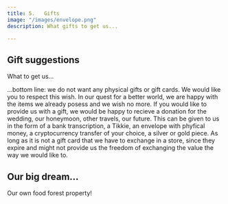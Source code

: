 ```yaml
---
title: 5.   Gifts
image: "/images/envelope.png"
description: What gifts to get us...

---
```

## Gift suggestions

What to get us...

...bottom line: we do not want any physical gifts or gift cards. We would like you to respect this wish. In our quest for a better world, we are happy with the items we already posess and we wish no more. If you would like to provide us with a gift, we would be happy to recieve a donation for the wedding, our honeymoon, other travels, our future. This can be given to us in the form of a bank transcription, a Tikkie, an envelope with phyfical money, a cryptocurrency transfer of your choice, a silver or gold piece. As long as it is not a gift card that we have to exchange in a store, since they expire and might not provide us the freedom of exchanging the value the way we would like to.

## Our big dream...

Our own food forest property!